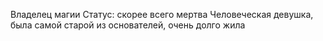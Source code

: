 Владелец магии
Статус: скорее всего мертва
Человеческая девушка, была самой старой из основателей, очень долго жила